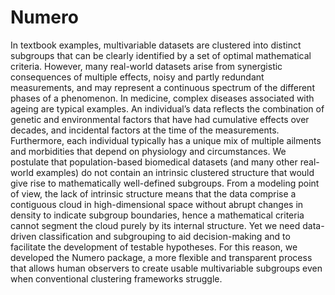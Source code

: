 # Numero
In textbook examples, multivariable datasets are clustered into distinct subgroups that can be clearly identified by a set of optimal mathematical criteria. However, many real-world datasets arise from synergistic consequences of multiple effects, noisy and partly redundant measurements, and may represent a continuous spectrum of the different phases of a phenomenon. In medicine, complex diseases associated with ageing are typical examples. An individual’s data reflects the combination of genetic and environmental factors that have had cumulative effects over decades, and incidental factors at the time of the measurements. Furthermore, each individual typically has a unique mix of multiple ailments and morbidities that depend on physiology and circumstances. We postulate that population-based biomedical datasets (and many other real-world examples) do not contain an intrinsic clustered structure that would give rise to mathematically well-defined subgroups. From a modeling point of view, the lack of intrinsic structure means that the data comprise a contiguous cloud in high-dimensional space without abrupt changes in density to indicate subgroup boundaries, hence a mathematical criteria cannot segment the cloud purely by its internal structure. Yet we need data-driven classification and subgrouping to aid decision-making and to facilitate the development of testable hypotheses. For this reason, we developed the Numero package, a more flexible and transparent process that allows human observers to create usable multivariable subgroups even when conventional clustering frameworks struggle.
